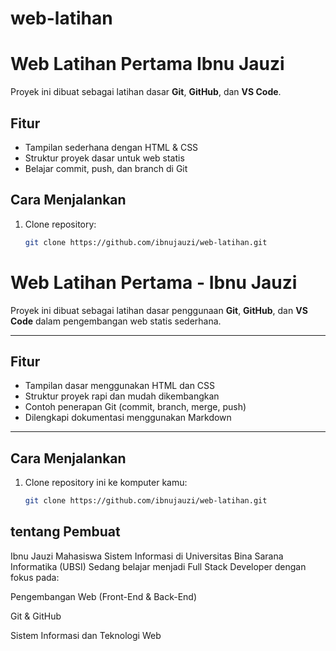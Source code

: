 # web-latihan
#  Web Latihan Pertama Ibnu Jauzi

Proyek ini dibuat sebagai latihan dasar **Git**, **GitHub**, dan **VS Code**.

##  Fitur
- Tampilan sederhana dengan HTML & CSS
- Struktur proyek dasar untuk web statis
- Belajar commit, push, dan branch di Git

##  Cara Menjalankan
1. Clone repository:
   ```bash
   git clone https://github.com/ibnujauzi/web-latihan.git
#  Web Latihan Pertama - Ibnu Jauzi

Proyek ini dibuat sebagai latihan dasar penggunaan **Git**, **GitHub**, dan **VS Code** dalam pengembangan web statis sederhana.

---

##  Fitur
- Tampilan dasar menggunakan HTML dan CSS
- Struktur proyek rapi dan mudah dikembangkan
- Contoh penerapan Git (commit, branch, merge, push)
- Dilengkapi dokumentasi menggunakan Markdown

---

##  Cara Menjalankan
1. Clone repository ini ke komputer kamu:
   ```bash
   git clone https://github.com/ibnujauzi/web-latihan.git
## tentang Pembuat

Ibnu Jauzi
Mahasiswa Sistem Informasi di Universitas Bina Sarana Informatika (UBSI)
Sedang belajar menjadi Full Stack Developer dengan fokus pada:

Pengembangan Web (Front-End & Back-End)

Git & GitHub

Sistem Informasi dan Teknologi Web
